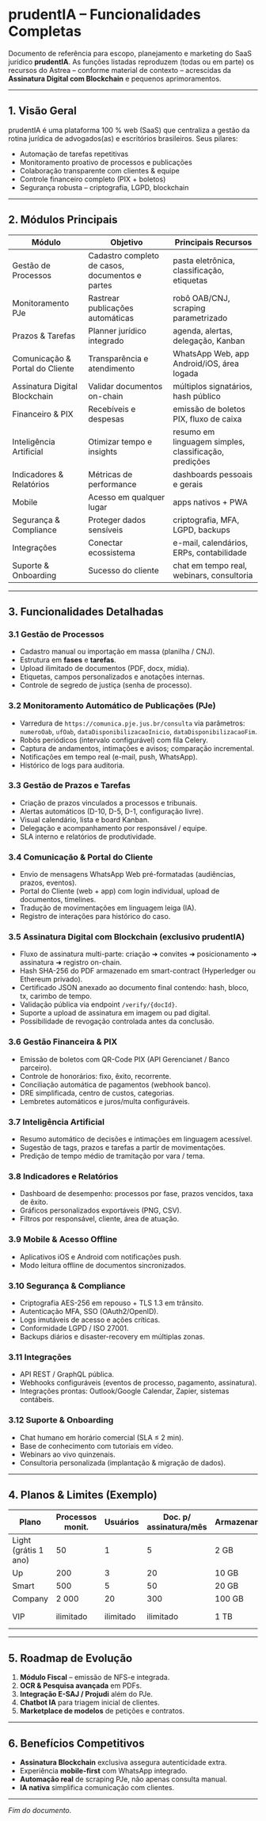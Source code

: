 # prudentIA – Funcionalidades Completas  
Documento de referência para escopo, planejamento e marketing do SaaS jurídico **prudentIA**. As funções listadas reproduzem (todas ou em parte) os recursos do Astrea – conforme material de contexto – acrescidas da **Assinatura Digital com Blockchain** e pequenos aprimoramentos.

---

## 1. Visão Geral  
prudentIA é uma plataforma 100 % web (SaaS) que centraliza a gestão da rotina jurídica de advogados(as) e escritórios brasileiros. Seus pilares:

* Automação de tarefas repetitivas  
* Monitoramento proativo de processos e publicações  
* Colaboração transparente com clientes & equipe  
* Controle financeiro completo (PIX + boletos)  
* Segurança robusta – criptografia, LGPD, blockchain  

---

## 2. Módulos Principais  

| Módulo | Objetivo | Principais Recursos |
|--------|----------|---------------------|
| Gestão de Processos | Cadastro completo de casos, documentos e partes | pasta eletrônica, classificação, etiquetas |
| Monitoramento PJe | Rastrear publicações automáticas | robô OAB/CNJ, scraping parametrizado |
| Prazos & Tarefas | Planner jurídico integrado | agenda, alertas, delegação, Kanban |
| Comunicação & Portal do Cliente | Transparência e atendimento | WhatsApp Web, app Android/iOS, área logada |
| Assinatura Digital Blockchain | Validar documentos on-chain | múltiplos signatários, hash público |
| Financeiro & PIX | Recebíveis e despesas | emissão de boletos PIX, fluxo de caixa |
| Inteligência Artificial | Otimizar tempo e insights | resumo em linguagem simples, classificação, predições |
| Indicadores & Relatórios | Métricas de performance | dashboards pessoais e gerais |
| Mobile | Acesso em qualquer lugar | apps nativos + PWA |
| Segurança & Compliance | Proteger dados sensíveis | criptografia, MFA, LGPD, backups |
| Integrações | Conectar ecossistema | e-mail, calendários, ERPs, contabilidade |
| Suporte & Onboarding | Sucesso do cliente | chat em tempo real, webinars, consultoria |

---

## 3. Funcionalidades Detalhadas  

### 3.1 Gestão de Processos  
* Cadastro manual ou importação em massa (planilha / CNJ).  
* Estrutura em **fases** e **tarefas**.  
* Upload ilimitado de documentos (PDF, docx, mídia).  
* Etiquetas, campos personalizados e anotações internas.  
* Controle de segredo de justiça (senha de processo).  

### 3.2 Monitoramento Automático de Publicações (PJe)  
* Varredura de `https://comunica.pje.jus.br/consulta` via parâmetros: `numeroOab`, `ufOab`, `dataDisponibilizacaoInicio`, `dataDisponibilizacaoFim`.  
* Robôs periódicos (intervalo configurável) com fila Celery.  
* Captura de andamentos, intimações e avisos; comparação incremental.  
* Notificações em tempo real (e-mail, push, WhatsApp).  
* Histórico de logs para auditoria.  

### 3.3 Gestão de Prazos e Tarefas  
* Criação de prazos vinculados a processos e tribunais.  
* Alertas automáticos (D-10, D-5, D-1, configuração livre).  
* Visual calendário, lista e board Kanban.  
* Delegação e acompanhamento por responsável / equipe.  
* SLA interno e relatórios de produtividade.  

### 3.4 Comunicação & Portal do Cliente  
* Envio de mensagens WhatsApp Web pré-formatadas (audiências, prazos, eventos).  
* Portal do Cliente (web + app) com login individual, upload de documentos, timelines.  
* Tradução de movimentações em linguagem leiga (IA).  
* Registro de interações para histórico do caso.  

### 3.5 Assinatura Digital com Blockchain **(exclusivo prudentIA)**  
* Fluxo de assinatura multi-parte: criação ➜ convites ➜ posicionamento ➜ assinatura ➜ registro on-chain.  
* Hash SHA-256 do PDF armazenado em smart-contract (Hyperledger ou Ethereum privado).  
* Certificado JSON anexado ao documento final contendo: hash, bloco, tx, carimbo de tempo.  
* Validação pública via endpoint `/verify/{docId}`.  
* Suporte a upload de assinatura em imagem ou pad digital.  
* Possibilidade de revogação controlada antes da conclusão.  

### 3.6 Gestão Financeira & PIX  
* Emissão de boletos com QR-Code PIX (API Gerencianet / Banco parceiro).  
* Controle de honorários: fixo, êxito, recorrente.  
* Conciliação automática de pagamentos (webhook banco).  
* DRE simplificada, centro de custos, categorias.  
* Lembretes automáticos e juros/multa configuráveis.  

### 3.7 Inteligência Artificial  
* Resumo automático de decisões e intimações em linguagem acessível.  
* Sugestão de tags, prazos e tarefas a partir de movimentações.  
* Predição de tempo médio de tramitação por vara / tema.  

### 3.8 Indicadores e Relatórios  
* Dashboard de desempenho: processos por fase, prazos vencidos, taxa de êxito.  
* Gráficos personalizados exportáveis (PNG, CSV).  
* Filtros por responsável, cliente, área de atuação.  

### 3.9 Mobile & Acesso Offline  
* Aplicativos iOS e Android com notificações push.  
* Modo leitura offline de documentos sincronizados.  

### 3.10 Segurança & Compliance  
* Criptografia AES-256 em repouso + TLS 1.3 em trânsito.  
* Autenticação MFA, SSO (OAuth2/OpenID).  
* Logs imutáveis de acesso e ações críticas.  
* Conformidade LGPD / ISO 27001.  
* Backups diários e disaster-recovery em múltiplas zonas.  

### 3.11 Integrações  
* API REST / GraphQL pública.  
* Webhooks configuráveis (eventos de processo, pagamento, assinatura).  
* Integrações prontas: Outlook/Google Calendar, Zapier, sistemas contábeis.  

### 3.12 Suporte & Onboarding  
* Chat humano em horário comercial (SLA ≤ 2 min).  
* Base de conhecimento com tutoriais em vídeo.  
* Webinars ao vivo quinzenais.  
* Consultoria personalizada (implantação & migração de dados).  

---

## 4. Planos & Limites (Exemplo)  

| Plano | Processos monit. | Usuários | Doc. p/ assinatura/mês | Armazenamento | Preço (mensal) |
|-------|------------------|----------|------------------------|---------------|----------------|
| Light (grátis 1 ano) | 50 | 1 | 5 | 2 GB | R$ 0 |
| Up | 200 | 3 | 20 | 10 GB | R$ 179 |
| Smart | 500 | 5 | 50 | 20 GB | R$ 329 |
| Company | 2 000 | 20 | 300 | 100 GB | R$ 849 |
| VIP | ilimitado | ilimitado | ilimitado | 1 TB | Sob consulta |

---

## 5. Roadmap de Evolução  

1. **Módulo Fiscal** – emissão de NFS-e integrada.  
2. **OCR & Pesquisa avançada** em PDFs.  
3. **Integração E-SAJ / Projudi** além do PJe.  
4. **Chatbot IA** para triagem inicial de clientes.  
5. **Marketplace de modelos** de petições e contratos.  

---

## 6. Benefícios Competitivos  

* **Assinatura Blockchain** exclusiva assegura autenticidade extra.  
* Experiência **mobile-first** com WhatsApp integrado.  
* **Automação real** de scraping PJe, não apenas consulta manual.  
* **IA nativa** simplifica comunicação com clientes.  

---

_Fim do documento._  
